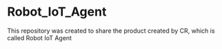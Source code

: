 # Robot_IoT_Agent
This repository was created to share the product created by CR, which is called Robot IoT Agent
